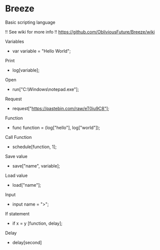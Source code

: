 # Breeze
Basic scripting language

!! See wiki for more info !!
https://github.com/ObliviousFuture/Breeze/wiki


Variables

-  var variable = "Hello World";

Print

-  log[variable];

Open

-  run["C:\Windows\notepad.exe"];

Request

-  request["https://pastebin.com/raw/eT0iu9C8"];

Function

-  func function = (log["hello"], log["world"]);

Call Function

-  schedule[function, 1];

Save value

-  save["name", variable];

Load value

-  load["name"];

Input

-  input name = ">";

If statement

-  if x = y [function, delay];

Delay

-  delay[second]
